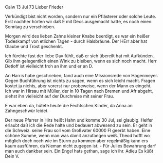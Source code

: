  Calw 13 Jul 73
Lieber Frieder

Verkündigt bist nicht worden, sondern nur ein Pflästerer oder solche Leute. Erst nachher hörten wir daß E mit Decs ausgemacht hatte, es noch einen Sonntag zu verschieben.

Morgen wird des lieben Zahns kleiner Knabe beerdigt, es war ein heißer Todeskampf von etlichen Tagen - durch Halsbräune. Der HErr aber hat Glaube und Trost geschenkt.

Ich fürchte fast der liebe Dav fühlt, daß er sich übereilt hat mit Aufkünden. Gib ihm gelegentlich einen Wink zu bleiben, wenn es sich noch macht. Herr Detloff ist vielleicht froh an ihm und er an D.

An Harris habe geschrieben, fand auch eine Missionsrede von Hagenmeyer. 
Gegen Buchführung ist nichts zu sagen, wenn es sich leicht macht. Fragen kostet ja nichts, aber vorerst nur probeweise, wenn der Mann es eingeht. 
Ich war in Hirsau mit Müller, der in 10 Tagen nach Bremen und Afr abgeht, siehst ihn vielleicht auf der Durchreise mit seiner Frau.

E war eben da, hütete heute die Fechtschen Kinder, da Anna an Zahngeschwür leidet.

Der neue Pfarrer in Hirs heißt Hahn und komme 30 Jul, sei glaubig. Helfer erlaubt daß ich die Rede halte und bedauert abwesend zu sein. Er geht in die Schweiz. seine Frau soll vom Großvater 60000 Fl geerbt haben. Eine schöne Summe, wenn man was damit anzufangen weiß. Theod hofft wo möglich doch noch wie im Sturm zu kommen aber regelmäßig kann ers kaum ausführen, da Nieman nicht zugegen ist. - Für Julies Bewahrung darf man auch dankbar sein. Ein Engel hats gethan, sage ich ihr. Adieu Es küßt Dein  V.
